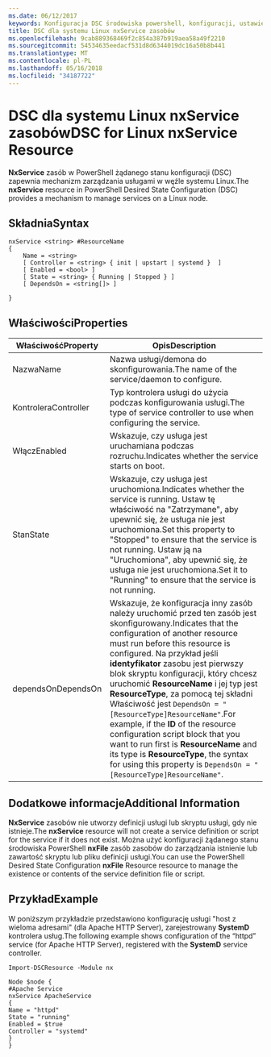 ```yaml
---
ms.date: 06/12/2017
keywords: Konfiguracja DSC środowiska powershell, konfiguracji, ustawienia
title: DSC dla systemu Linux nxService zasobów
ms.openlocfilehash: 9cab889368469f2c854a387b919aea58a49f2210
ms.sourcegitcommit: 54534635eedacf531d8d6344019dc16a50b8b441
ms.translationtype: MT
ms.contentlocale: pl-PL
ms.lasthandoff: 05/16/2018
ms.locfileid: "34187722"
---
```

# <a name="dsc-for-linux-nxservice-resource"></a><span data-ttu-id="4a932-103">DSC dla systemu Linux nxService zasobów</span><span class="sxs-lookup"><span data-stu-id="4a932-103">DSC for Linux nxService Resource</span></span>

<span data-ttu-id="4a932-104">**NxService** zasób w PowerShell żądanego stanu konfiguracji (DSC) zapewnia mechanizm zarządzania usługami w węźle systemu Linux.</span><span class="sxs-lookup"><span data-stu-id="4a932-104">The **nxService** resource in PowerShell Desired State Configuration (DSC) provides a mechanism to manage services on a Linux node.</span></span>

## <a name="syntax"></a><span data-ttu-id="4a932-105">Składnia</span><span class="sxs-lookup"><span data-stu-id="4a932-105">Syntax</span></span>

```
nxService <string> #ResourceName
{
    Name = <string>
    [ Controller = <string> { init | upstart | systemd }  ]
    [ Enabled = <bool> ]
    [ State = <string> { Running | Stopped } ]
    [ DependsOn = <string[]> ]

}
```

## <a name="properties"></a><span data-ttu-id="4a932-106">Właściwości</span><span class="sxs-lookup"><span data-stu-id="4a932-106">Properties</span></span>
|  <span data-ttu-id="4a932-107">Właściwość</span><span class="sxs-lookup"><span data-stu-id="4a932-107">Property</span></span> |  <span data-ttu-id="4a932-108">Opis</span><span class="sxs-lookup"><span data-stu-id="4a932-108">Description</span></span> |
|---|---|
| <span data-ttu-id="4a932-109">Nazwa</span><span class="sxs-lookup"><span data-stu-id="4a932-109">Name</span></span>| <span data-ttu-id="4a932-110">Nazwa usługi/demona do skonfigurowania.</span><span class="sxs-lookup"><span data-stu-id="4a932-110">The name of the service/daemon to configure.</span></span>|
| <span data-ttu-id="4a932-111">Kontrolera</span><span class="sxs-lookup"><span data-stu-id="4a932-111">Controller</span></span>| <span data-ttu-id="4a932-112">Typ kontrolera usługi do użycia podczas konfigurowania usługi.</span><span class="sxs-lookup"><span data-stu-id="4a932-112">The type of service controller to use when configuring the service.</span></span>|
| <span data-ttu-id="4a932-113">Włącz</span><span class="sxs-lookup"><span data-stu-id="4a932-113">Enabled</span></span>| <span data-ttu-id="4a932-114">Wskazuje, czy usługa jest uruchamiana podczas rozruchu.</span><span class="sxs-lookup"><span data-stu-id="4a932-114">Indicates whether the service starts on boot.</span></span>|
| <span data-ttu-id="4a932-115">Stan</span><span class="sxs-lookup"><span data-stu-id="4a932-115">State</span></span>| <span data-ttu-id="4a932-116">Wskazuje, czy usługa jest uruchomiona.</span><span class="sxs-lookup"><span data-stu-id="4a932-116">Indicates whether the service is running.</span></span> <span data-ttu-id="4a932-117">Ustaw tę właściwość na "Zatrzymane", aby upewnić się, że usługa nie jest uruchomiona.</span><span class="sxs-lookup"><span data-stu-id="4a932-117">Set this property to "Stopped" to ensure that the service is not running.</span></span> <span data-ttu-id="4a932-118">Ustaw ją na "Uruchomiona", aby upewnić się, że usługa nie jest uruchomiona.</span><span class="sxs-lookup"><span data-stu-id="4a932-118">Set it to "Running" to ensure that the service is not running.</span></span>|
| <span data-ttu-id="4a932-119">dependsOn</span><span class="sxs-lookup"><span data-stu-id="4a932-119">DependsOn</span></span> | <span data-ttu-id="4a932-120">Wskazuje, że konfiguracja inny zasób należy uruchomić przed ten zasób jest skonfigurowany.</span><span class="sxs-lookup"><span data-stu-id="4a932-120">Indicates that the configuration of another resource must run before this resource is configured.</span></span> <span data-ttu-id="4a932-121">Na przykład jeśli **identyfikator** zasobu jest pierwszy blok skryptu konfiguracji, który chcesz uruchomić **ResourceName** i jej typ jest **ResourceType**, za pomocą tej składni Właściwość jest `DependsOn = "[ResourceType]ResourceName"`.</span><span class="sxs-lookup"><span data-stu-id="4a932-121">For example, if the **ID** of the resource configuration script block that you want to run first is **ResourceName** and its type is **ResourceType**, the syntax for using this property is `DependsOn = "[ResourceType]ResourceName"`.</span></span>|


## <a name="additional-information"></a><span data-ttu-id="4a932-122">Dodatkowe informacje</span><span class="sxs-lookup"><span data-stu-id="4a932-122">Additional Information</span></span>

<span data-ttu-id="4a932-123">**NxService** zasobów nie utworzy definicji usługi lub skryptu usługi, gdy nie istnieje.</span><span class="sxs-lookup"><span data-stu-id="4a932-123">The **nxService** resource will not create a service definition or script for the service if it does not exist.</span></span> <span data-ttu-id="4a932-124">Można użyć konfiguracji żądanego stanu środowiska PowerShell **nxFile** zasób zasobów do zarządzania istnienie lub zawartość skryptu lub pliku definicji usługi.</span><span class="sxs-lookup"><span data-stu-id="4a932-124">You can use the PowerShell Desired State Configuration **nxFile** Resource resource to manage the existence or contents of the service definition file or script.</span></span>

## <a name="example"></a><span data-ttu-id="4a932-125">Przykład</span><span class="sxs-lookup"><span data-stu-id="4a932-125">Example</span></span>

<span data-ttu-id="4a932-126">W poniższym przykładzie przedstawiono konfigurację usługi "host z wieloma adresami" (dla Apache HTTP Server), zarejestrowany **SystemD** kontrolera usług.</span><span class="sxs-lookup"><span data-stu-id="4a932-126">The following example shows configuration of the “httpd” service (for Apache HTTP Server), registered with the **SystemD** service controller.</span></span>

```
Import-DSCResource -Module nx

Node $node {
#Apache Service
nxService ApacheService
{
Name = "httpd"
State = "running"
Enabled = $true
Controller = "systemd"
}
}
```